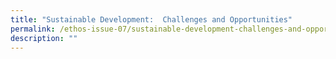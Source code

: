 ```yaml
---
title: "Sustainable Development:  Challenges and Opportunities"
permalink: /ethos-issue-07/sustainable-development-challenges-and-opportunities/
description: ""
---
```

